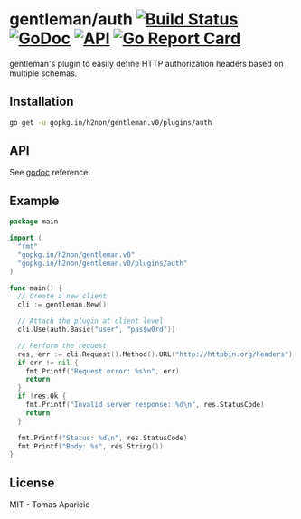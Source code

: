# gentleman/auth [![Build Status](https://travis-ci.org/h2non/gentleman.png)](https://travis-ci.org/h2non/gentleman) [![GoDoc](https://godoc.org/github.com/h2non/gentleman?status.svg)](https://godoc.org/github.com/h2non/gentleman/plugins/auth) [![API](https://img.shields.io/badge/status-stable-green.svg?style=flat)](https://godoc.org/github.com/h2non/gentleman/plugins/auth) [![Go Report Card](https://goreportcard.com/badge/github.com/h2non/gentleman)](https://goreportcard.com/report/github.com/h2non/gentleman)

gentleman's plugin to easily define HTTP authorization headers based on multiple schemas.

## Installation

```bash
go get -u gopkg.in/h2non/gentleman.v0/plugins/auth
```

## API

See [godoc](https://godoc.org/github.com/h2non/gentleman/plugins/auth) reference.

## Example

```go
package main

import (
  "fmt"
  "gopkg.in/h2non/gentleman.v0"
  "gopkg.in/h2non/gentleman.v0/plugins/auth"
)

func main() {
  // Create a new client
  cli := gentleman.New()

  // Attach the plugin at client level
  cli.Use(auth.Basic("user", "pas$w0rd"))

  // Perform the request
  res, err := cli.Request().Method().URL("http://httpbin.org/headers").Send()
  if err != nil {
    fmt.Printf("Request error: %s\n", err)
    return
  }
  if !res.Ok {
    fmt.Printf("Invalid server response: %d\n", res.StatusCode)
    return
  }

  fmt.Printf("Status: %d\n", res.StatusCode)
  fmt.Printf("Body: %s", res.String())
}
```

## License

MIT - Tomas Aparicio
